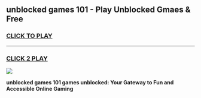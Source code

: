 
## unblocked games 101 - Play Unblocked Gmaes & Free
<h3>
<a href="https://news.freeplayer.one?title=unblocked_games_101&ref=23F">CLICK TO PLAY</a></h3>
<hr>

<h3>
<a href="https://news.freeplayer.one?title=unblocked_games_101&ref=23F">CLICK 2 PLAY</a>
  
</h3>

<a href="https://news.freeplayer.one?title=unblocked_games_101&ref=23F/"><img src="https://clearcache.store/games.png"></a>


**unblocked games 101 games unblocked: Your Gateway to Fun and Accessible Online Gaming**
